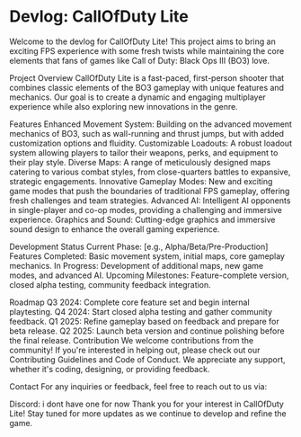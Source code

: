 # Devlog: CallOfDuty Lite
Welcome to the devlog for CallOfDuty Lite! This project aims to bring an exciting FPS experience with some fresh twists while maintaining the core elements that fans of games like Call of Duty: Black Ops III (BO3) love.

Project Overview
CallOfDuty Lite is a fast-paced, first-person shooter that combines classic elements of the BO3 gameplay with unique features and mechanics. Our goal is to create a dynamic and engaging multiplayer experience while also exploring new innovations in the genre.

Features
Enhanced Movement System: Building on the advanced movement mechanics of BO3, such as wall-running and thrust jumps, but with added customization options and fluidity.
Customizable Loadouts: A robust loadout system allowing players to tailor their weapons, perks, and equipment to their play style.
Diverse Maps: A range of meticulously designed maps catering to various combat styles, from close-quarters battles to expansive, strategic engagements.
Innovative Gameplay Modes: New and exciting game modes that push the boundaries of traditional FPS gameplay, offering fresh challenges and team strategies.
Advanced AI: Intelligent AI opponents in single-player and co-op modes, providing a challenging and immersive experience.
Graphics and Sound: Cutting-edge graphics and immersive sound design to enhance the overall gaming experience.

Development Status
Current Phase: [e.g., Alpha/Beta/Pre-Production]
Features Completed: Basic movement system, initial maps, core gameplay mechanics.
In Progress: Development of additional maps, new game modes, and advanced AI.
Upcoming Milestones: Feature-complete version, closed alpha testing, community feedback integration.

Roadmap
Q3 2024: Complete core feature set and begin internal playtesting.
Q4 2024: Start closed alpha testing and gather community feedback.
Q1 2025: Refine gameplay based on feedback and prepare for beta release.
Q2 2025: Launch beta version and continue polishing before the final release.
Contribution
We welcome contributions from the community! If you're interested in helping out, please check out our Contributing Guidelines and Code of Conduct. We appreciate any support, whether it's coding, designing, or providing feedback.

Contact
For any inquiries or feedback, feel free to reach out to us via:

Discord: i dont have one for now
Thank you for your interest in CallOfDuty Lite! Stay tuned for more updates as we continue to develop and refine the game.
